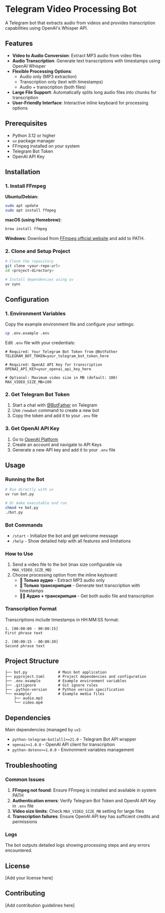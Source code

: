 # Telegram Video Processing Bot

A Telegram bot that extracts audio from videos and provides transcription capabilities using OpenAI's Whisper API.

## Features

- **Video to Audio Conversion**: Extract MP3 audio from video files
- **Audio Transcription**: Generate text transcriptions with timestamps using OpenAI Whisper
- **Flexible Processing Options**:
  - Audio only (MP3 extraction)
  - Transcription only (text with timestamps)
  - Audio + transcription (both files)
- **Large File Support**: Automatically splits long audio files into chunks for transcription
- **User-Friendly Interface**: Interactive inline keyboard for processing options

## Prerequisites

- Python 3.12 or higher
- `uv` package manager
- FFmpeg installed on your system
- Telegram Bot Token
- OpenAI API Key

## Installation

### 1. Install FFmpeg

**Ubuntu/Debian:**
```bash
sudo apt update
sudo apt install ffmpeg
```

**macOS (using Homebrew):**
```bash
brew install ffmpeg
```

**Windows:**
Download from [FFmpeg official website](https://ffmpeg.org/download.html) and add to PATH.

### 2. Clone and Setup Project

```bash
# Clone the repository
git clone <your-repo-url>
cd <project-directory>

# Install dependencies using uv
uv sync
```

## Configuration

### 1. Environment Variables

Copy the example environment file and configure your settings:

```bash
cp .env.example .env
```

Edit `.env` file with your credentials:

```env
# Required: Your Telegram Bot Token from @BotFather
TELEGRAM_BOT_TOKEN=your_telegram_bot_token_here

# Required: OpenAI API Key for transcription
OPENAI_API_KEY=your_openai_api_key_here

# Optional: Maximum video size in MB (default: 100)
MAX_VIDEO_SIZE_MB=100
```

### 2. Get Telegram Bot Token

1. Start a chat with [@BotFather](https://t.me/botfather) on Telegram
2. Use `/newbot` command to create a new bot
3. Copy the token and add it to your `.env` file

### 3. Get OpenAI API Key

1. Go to [OpenAI Platform](https://platform.openai.com/)
2. Create an account and navigate to API Keys
3. Generate a new API key and add it to your `.env` file

## Usage

### Running the Bot

```bash
# Run directly with uv
uv run bot.py

# Or make executable and run
chmod +x bot.py
./bot.py
```

### Bot Commands

- `/start` - Initialize the bot and get welcome message
- `/help` - Show detailed help with all features and limitations

### How to Use

1. Send a video file to the bot (max size configurable via `MAX_VIDEO_SIZE_MB`)
2. Choose processing option from the inline keyboard:
   - **🎵 Только аудио** - Extract MP3 audio only
   - **📝 Только транскрипция** - Generate text transcription with timestamps
   - **🎵📝 Аудио + транскрипция** - Get both audio file and transcription

### Transcription Format

Transcriptions include timestamps in HH:MM:SS format:
```
1. [00:00:00 - 00:00:15]
First phrase text

2. [00:00:15 - 00:00:30]
Second phrase text
```

## Project Structure

```
├── bot.py              # Main bot application
├── pyproject.toml      # Project dependencies and configuration
├── .env.example        # Example environment variables
├── .gitignore          # Git ignore rules
├── .python-version     # Python version specification
└── example/            # Example media files
    ├── audio.mp3
    └── video.mp4
```

## Dependencies

Main dependencies (managed by `uv`):

- `python-telegram-bot[all]>=21.0` - Telegram Bot API wrapper
- `openai>=1.0.0` - OpenAI API client for transcription
- `python-dotenv>=1.0.0` - Environment variables management

## Troubleshooting

### Common Issues

1. **FFmpeg not found**: Ensure FFmpeg is installed and available in system PATH
2. **Authentication errors**: Verify Telegram Bot Token and OpenAI API Key in `.env` file
3. **Video size limits**: Check `MAX_VIDEO_SIZE_MB` setting for large files
4. **Transcription failures**: Ensure OpenAI API key has sufficient credits and permissions

### Logs

The bot outputs detailed logs showing processing steps and any errors encountered.

## License

[Add your license here]

## Contributing

[Add contribution guidelines here]

